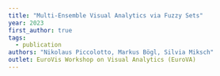 ```yaml
---
title: "Multi-Ensemble Visual Analytics via Fuzzy Sets"
year: 2023
first_author: true
tags:
  - publication
authors: "Nikolaus Piccolotto, Markus Bögl, Silvia Miksch"
outlet: EuroVis Workshop on Visual Analytics (EuroVA)
---
```

